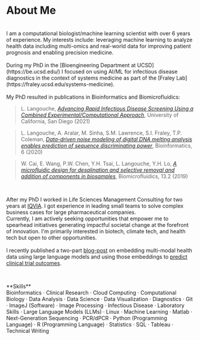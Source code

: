 # About Me

<br>
I am a computational biologist/machine learning scientist with over 6 years of experience. My interests include: leveraging machine learning to analyze health data including multi-omics and real-world data for improving patient prognosis and enabling precision medicine.<br><br>
During my PhD in the [Bioengineering Department at UCSD](https://be.ucsd.edu/) I focused on using AI/ML for infectious disease diagnostics in the context of systems medicine as part of the [Fraley Lab](https://fraley.ucsd.edu/systems-medicine).<br> 
<br> 
My PhD resulted in publications in Bioinformatics and Biomicrofluidics:<br> 

> L. Langouche, [*Advancing Rapid Infectious Disease Screening Using a Combined Experimental/Computational Approach*](https://escholarship.org/content/qt16x0t2x3/qt16x0t2x3_noSplash_01cb415bf9021eaf7221ce26ae44cb60.pdf), University of California, San Diego (2021)<br>

> L. Langouche, A. Aralar, M. Sinha, S.M. Lawrence, S.I. Fraley, T.P. Coleman, [*Data-driven noise modeling of digital DNA melting analysis enables prediction of sequence discriminating power*](https://doi.org/10.1093/bioinformatics/btaa1053), Bioinformatics, 6 (2020)<br>

> W. Cai, E. Wang, P.W. Chen, Y.H. Tsai, L. Langouche, Y.H. Lo, [*A microfluidic design for desalination and selective removal and addition of components in biosamples*](https://doi.org/10.1063/1.5093348), Biomicrofluidics, 13.2 (2019)<br>
<br>

After my PhD I worked in Life Sciences Management Consulting for two years at [IQVIA](https://www.iqvia.com/). I got experience in leading small teams to solve complex business cases for large pharmaceutical companies. <br>
Currently, I am actively seeking opportunities that empower me to spearhead initiatives generating impactful societal change at the forefront of innovation. I'm primarily interested in biotech, climate tech, and health tech but open to other opportunities. <br>
<br>
I recently published a two-part [blog-post](https://medium.com/@lennart.langouche/clinical-trial-outcome-prediction-a4c6d279fd42?source=friends_link&sk=9e2330d6cf1fe4548f5d94965bfec825) on embedding multi-modal health data using large language models and using those embeddings to [predict clinical trial outcomes](https://medium.com/@lennart.langouche/clinical-trial-outcome-prediction-7ce6c27831f9?source=friends_link&sk=f65fd3cce048a5e72ffe54673062e70f).

<p>&nbsp;</p>
**Skills**<br>
Bioinformatics · Clinical Research · Cloud Computing · Computational Biology · Data Analysis · Data Science · Data Visualization · Diagnostics · Git · ImageJ (Software) · Image Processing · Infectious Disease · Laboratory Skills · Large Language Models (LLMs) · Linux · Machine Learning · Matlab · Next-Generation Sequencing · PCR/dPCR · Python (Programming Language) ·  R (Programming Language) · Statistics · SQL · Tableau · Technical Writing

